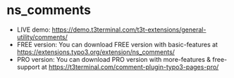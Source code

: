 # ns_comments

- LIVE demo: https://demo.t3terminal.com/t3t-extensions/general-utility/comments/
- FREE version: You can download FREE version with basic-features at https://extensions.typo3.org/extension/ns_comments/
- PRO version: You can download PRO version with more-features & free-support at https://t3terminal.com/comment-plugin-typo3-pages-pro/
